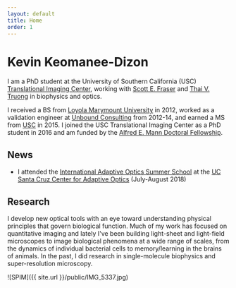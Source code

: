 ```yaml
---
layout: default
title: Home
order: 1
---
```


# Kevin Keomanee-Dizon

I am a PhD student at the University of Southern California (USC) [Translational Imaging Center](http://bioimaging.usc.edu), working with [Scott E. Fraser](http://bioimaging.usc.edu/sefraser.html) and [Thai V. Truong](https://www.researchgate.net/profile/Thai_Truong) in biophysics and optics.

I received a BS from [Loyola Marymount University](http://lmu.edu/) in 2012, worked as a validation engineer at [Unbound Consulting](http://unbound-consulting.com/) from 2012-14, and earned a MS from [USC](http://usc.edu/) in 2015. I joined the USC Translational Imaging Center as a PhD student in 2016 and am funded by the [Alfred E. Mann Doctoral Fellowship](http://ami.usc.edu/outreach/).

## News

* I attended the [International Adaptive Optics Summer School](http://cfao.ucolick.org/aosummer/2018/index.html) at the [UC Santa Cruz Center for Adaptive Optics](http://cfao.ucolick.org/) (July-August 2018)

## Research

I develop new optical tools with an eye toward understanding physical principles that govern biological function. Much of my work has focused on quantitative  imaging and lately I've been building light-sheet and light-field microscopes to image biological phenomena at a wide range of scales, from the dynamics of individual bacterial cells to memory/learning in the brains of animals. In the past, I did research in single-molecule biophysics and super-resolution microscopy.

![SPIM]({{ site.url }}/public/IMG_5337.jpg)
